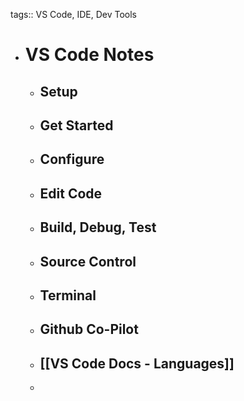 tags:: VS Code, IDE, Dev Tools

- # VS Code Notes
	- ## Setup
	- ## Get Started
	- ## Configure
	- ## Edit Code
	- ## Build, Debug, Test
	- ## Source Control
	- ## Terminal
	- ## Github Co-Pilot
	- ## [[VS Code Docs - Languages]]
	-